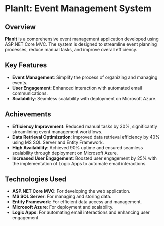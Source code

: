 # PlanIt: Event Management System

## Overview

**PlanIt** is a comprehensive event management application developed using ASP.NET Core MVC. The system is designed to streamline event planning processes, reduce manual tasks, and improve overall efficiency.

## Key Features

- **Event Management**: Simplify the process of organizing and managing events.
- **User Engagement**: Enhanced interaction with automated email communications.
- **Scalability**: Seamless scalability with deployment on Microsoft Azure.

## Achievements

- **Efficiency Improvement**: Reduced manual tasks by 30%, significantly streamlining event management workflows.
- **Data Retrieval Optimization**: Improved data retrieval efficiency by 40% using MS SQL Server and Entity Framework.
- **High Availability**: Achieved 90% uptime and ensured seamless scalability through deployment on Microsoft Azure.
- **Increased User Engagement**: Boosted user engagement by 25% with the implementation of Logic Apps to automate email interactions.

## Technologies Used

- **ASP.NET Core MVC**: For developing the web application.
- **MS SQL Server**: For managing and storing data.
- **Entity Framework**: For efficient data access and management.
- **Microsoft Azure**: For deployment and scalability.
- **Logic Apps**: For automating email interactions and enhancing user engagement.
